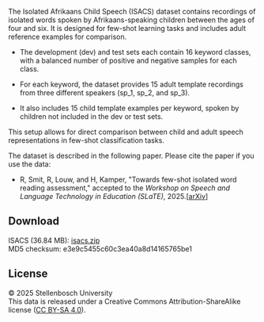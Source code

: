 The Isolated Afrikaans Child Speech (ISACS) dataset contains recordings of isolated words spoken by Afrikaans-speaking children between the ages of four and six. It is designed for few-shot learning tasks and includes adult reference examples for comparison.

- The development (dev) and test sets each contain 16 keyword classes, with a balanced number of positive and negative samples for each class.

- For each keyword, the dataset provides 15 adult template recordings from three different speakers (sp_1, sp_2, and sp_3).

- It also includes 15 child template examples per keyword, spoken by children not included in the dev or test sets.

This setup allows for direct comparison between child and adult speech representations in few-shot classification tasks.

The dataset is described in the following paper. Please cite the paper if you use the data:

- R, Smit, R, Louw, and H, Kamper, "Towards few-shot isolated word reading assessment," accepted to the *Workshop on Speech and Language Technology in Education (SLaTE)*, 2025.[[arXiv](https://arxiv.org/abs/2507.12217)]

## Download

ISACS (36.84 MB):
[isacs.zip](https://www.dropbox.com/scl/fi/7zspo7dp4eg998obx5xvc/isacs.zip?rlkey=1vpsyox9y1eb7nn9emhi05qz8&st=vv91w0q5&dl=0)  
MD5 checksum: e3e9c5455c60c3ea40a8d14165765be1


## License

&copy; 2025 Stellenbosch University  
This data is released under a Creative Commons Attribution-ShareAlike
license ([CC BY-SA 4.0](http://creativecommons.org/licenses/by-sa/4.0/)).
